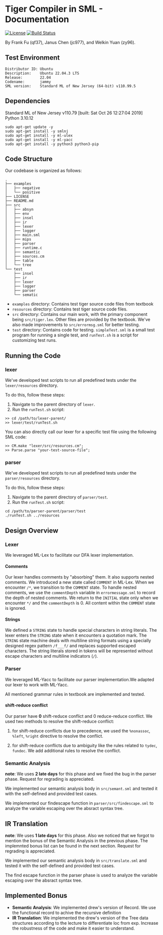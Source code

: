 # Tiger Compiler in SML - Documentation

[![License](https://img.shields.io/badge/License-GLPv3-blue.svg)](https://gitlab.oit.duke.edu/zy96/553-compiler/-/blob/main/LICENSE)
[![Build Status](https://gitlab.oit.duke.edu/zy96/553-compiler/badges/main/pipeline.svg)](https://gitlab.oit.duke.edu/zy96/553-compiler/pipelines)

By Frank Fu (qf37), Janus Chen (jc977), and Welkin Yuan (zy96).

## Test Environment
```
Distributor ID: Ubuntu  
Description:    Ubuntu 22.04.3 LTS  
Release:        22.04  
Codename:       jammy  
SML version:    Standard ML of New Jersey (64-bit) v110.99.5
```

## Dependencies
Standard ML of New Jersey v110.79 [built: Sat Oct 26 12:27:04 2019]  
Python 3.10.12  
```
sudo apt-get update -y  
sudo apt-get install -y smlnj  
sudo apt-get install -y ml-ulex 
sudo apt-get install -y ml-yacc 
sudo apt-get install -y python3 python3-pip  
```

## Code Structure

Our codebase is organized as follows:

```
.
├── examples
│   ├── negative
│   └── positive
├── LICENSE
├── README.md
├── src
│   ├── absyn
│   ├── env
│   ├── insel
│   ├── ir
│   ├── lexer
│   ├── logger
│   ├── main.sml
│   ├── mips
│   ├── parser
│   ├── runtime.c
│   ├── semantic
│   ├── sources.cm
│   ├── table
│   └── tree
└── test
    ├── insel
    ├── ir
    ├── lexer
    ├── logger
    ├── parser
    └── sematic

```
- `examples` directory: Contains test tiger source code files from textbook
- `resources` directory: Contains test tiger source code files.
- `src` directory: Contains our main work, with the primary component being `src/tiger.lex`. Other files are provided by the textbook. We've also made improvements to `src/errormsg.sml` for better testing.
- `test` directory: Contains code for testing. `simpleTest.sml` is a small test program for running a single test, and `runTest.sh` is a script for customizing test runs.

## Running the Code
### lexer

We've developed test scripts to run all predefined tests under the `lexer/resources` directory.

To do this, follow these steps:

1. Navigate to the parent directory of `lexer`.
2. Run the `runTest.sh` script:

```
>> cd /path/to/lexer-parent/
>> lexer/test/runTest.sh
```

You can also directly call our lexer for a specific test file using the following SML code:

```
>> CM.make "lexer/src/resources.cm";
>> Parse.parse "your-test-source-file";
```
### parser
We've developed test scripts to run all predefined tests under the `parser/resources` directory.


To do this, follow these steps:

1. Navigate to the parent directory of `parser/test`.
2. Run the `runTest.sh` script:

```
cd /path/to/parser-parent/parser/test
./runTest.sh ../resources
```



## Design Overview
### Lexer

We leveraged ML-Lex to facilitate our DFA lexer implementation.

#### Comments

Our lexer handles comments by "absorbing" them. It also supports nested comments. We introduced a new state called `COMMENT` in ML-Lex. When we encounter `/*`, we transition to the `COMMENT` state. To handle nested comments, we use the `commentDepth` variable in `errormessage.sml` to record the depth of nested comments. We return to the `INITIAL` state only when we encounter `*/` and the `commentDepth` is 0. All content within the `COMMENT` state is ignored.

#### Strings

We defined a `STRING` state to handle special characters in string literals. The lexer enters the `STRING` state when it encounters a quotation mark. The `STRING` state machine deals with multiline string formats using a specially designed regex pattern `/f___f/` and replaces supported escaped characters. The string literals stored in tokens will be represented without escape characters and multiline indicators (`/`).

### Parser
We leveraged ML-Yacc to facilitate our parser implementation.We adapted our lexer to work with ML-Yacc.

All mentioned grammar rules in textbook are implemented and tested. 
#### shift-reduce conflict
Our parser have **0** shift-reduce conflict and 0 reduce-reduce conflict.
We used two methods to resolve the shift-reduce conflict:

1. for shift-reduce conflicts due to precedence, we used the `%nonassoc`, `%left`, `%right` directive to resolve the conflict.

2. for shift-reduce conflicts due to ambiguity like the rules related to `tydec`, `fundec`. We add additional rules to resolve the conflict.



### Semantic Analysis
**note**: We uses **2 late days** for this phase and we fixed the bug in the parser phase. Request for regrading is appreciated.

We implemented our semantic analysis body in `src/semant.sml` and tested it with the self-defined and provided test cases.

We implemented our findescape function in `parser/src/findescape.sml` to analyze the variable escaping over the absract syntax tree.


## IR Translation
**note**: We uses **1 late days** for this phase. Also we noticed that we forgot to mention the bonus of the Semantic Analysis in the previous phase. The implemnted bonus list can be found in the next section. Request for regrading is appreciated.

We implemented our semantic analysis body in `src/translate.sml` and tested it with the self-defined and provided test cases. 

The find escape function in the parser phase is used to analyze the variable escaping over the absract syntax tree.
## Implemented Bonus
- **Semantic Analysis**: We implemented drew's version of Record. We use the functional record to achive the recursive definition
- **IR Translation**: We implemented the drew's version of the Tree data structures according to the lecture to differentiate loc from exp. Increase the robustness of the code and make it easier to understand.